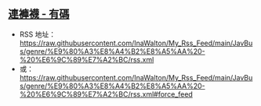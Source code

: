 ## [連褲襪 - 有碼](https://www.javbus.com/genre/28)
 - RSS 地址：https://raw.githubusercontent.com/InaWalton/My_Rss_Feed/main/JavBus/genre/%E9%80%A3%E8%A4%B2%E8%A5%AA%20-%20%E6%9C%89%E7%A2%BC/rss.xml
 - 或：https://raw.githubusercontent.com/InaWalton/My_Rss_Feed/main/JavBus/genre/%E9%80%A3%E8%A4%B2%E8%A5%AA%20-%20%E6%9C%89%E7%A2%BC/rss.xml#force_feed